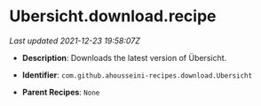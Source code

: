 # Ubersicht.download.recipe

_Last updated 2021-12-23 19:58:07Z_

- **Description**: Downloads the latest version of Übersicht.

- **Identifier**: `com.github.ahousseini-recipes.download.Ubersicht`

- **Parent Recipes**: `None`